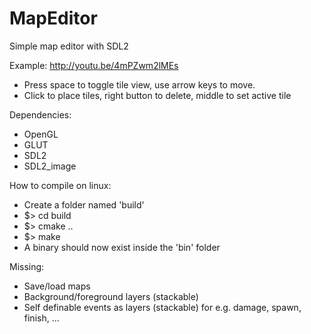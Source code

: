 MapEditor
=========

Simple map editor with SDL2

Example: http://youtu.be/4mPZwm2lMEs

- Press space to toggle tile view, use arrow keys to move.
- Click to place tiles, right button to delete, middle to set active tile

Dependencies:
- OpenGL
- GLUT
- SDL2
- SDL2_image

How to compile on linux:
- Create a folder named 'build'
- $> cd build
- $> cmake ..
- $> make
- A binary should now exist inside the 'bin' folder

Missing:
- Save/load maps
- Background/foreground layers (stackable)
- Self definable events as layers (stackable) for e.g. damage, spawn, finish, ...
